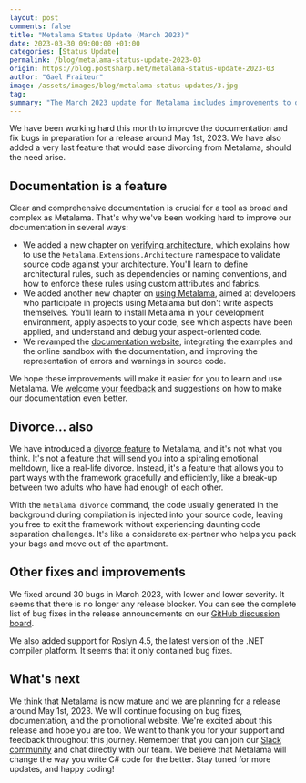 ```yaml
---
layout: post
comments: false
title: "Metalama Status Update (March 2023)"
date: 2023-03-30 09:00:00 +01:00
categories: [Status Update]
permalink: /blog/metalama-status-update-2023-03
origin: https://blog.postsharp.net/metalama-status-update-2023-03
author: "Gael Fraiteur"
image: /assets/images/blog/metalama-status-updates/3.jpg
tag: 
summary: "The March 2023 update for Metalama includes improvements to documentation, the introduction of a 'divorce feature' for easy disengagement, support for Roslyn 4.5, and bug fixes. The team is planning a release around May 1st, 2023. "
---
```


We have been working hard this month to improve the documentation and fix bugs in preparation for a release around May 1st, 2023. We have also added a very last feature that would ease divorcing from Metalama, should the need arise.

## Documentation is a feature

Clear and comprehensive documentation is crucial for a tool as broad and complex as Metalama. That's why we've been working hard to improve our documentation in several ways:

- We added a new chapter on [verifying architecture](https://doc.metalama.net/conceptual/architecture), which explains how to use the `Metalama.Extensions.Architecture` namespace to validate source code against your architecture. You'll learn to define architectural rules, such as dependencies or naming conventions, and how to enforce these rules using custom attributes and fabrics.
- We added another new chapter on [using Metalama](https://doc.metalama.net/conceptual/using), aimed at developers who participate in projects using Metalama but don't write aspects themselves. You'll learn to install Metalama in your development environment, apply aspects to your code, see which aspects have been applied, and understand and debug your aspect-oriented code.
- We revamped the [documentation website](https://doc.metalama.net), integrating the examples and the online sandbox with the documentation, and improving the representation of errors and warnings in source code.

We hope these improvements will make it easier for you to learn and use Metalama. We [welcome your feedback](https://www.postsharp.net/slack) and suggestions on how to make our documentation even better.

## Divorce... also

We have introduced a [divorce feature](https://doc.metalama.net/conceptual/divorcing) to Metalama, and it's not what you think. It's not a feature that will send you into a spiraling emotional meltdown, like a real-life divorce. Instead, it's a feature that allows you to part ways with the framework gracefully and efficiently, like a break-up between two adults who have had enough of each other.

With the `metalama divorce` command, the code usually generated in the background during compilation is injected into your source code, leaving you free to exit the framework without experiencing daunting code separation challenges. It's like a considerate ex-partner who helps you pack your bags and move out of the apartment.


## Other fixes and improvements

We fixed around 30 bugs in March 2023, with lower and lower severity. It seems that there is no longer any release blocker. You can see the complete list of bug fixes in the release announcements on our [GitHub discussion board](https://github.com/postsharp/Metalama/discussions/categories/announcements). 

We also added support for Roslyn 4.5, the latest version of the .NET compiler platform. It seems that it only contained bug fixes.

## What's next

We think that Metalama is now mature and we are planning for a release around May 1st, 2023. We will continue focusing on bug fixes, documentation, and the promotional website. We're excited about this release and hope you are too. We want to thank you for your support and feedback throughout this journey. Remember that you can join our [Slack community](https://www.postsharp.net/slack) and chat directly with our team. We believe that Metalama will change the way you write C# code for the better. Stay tuned for more updates, and happy coding!

